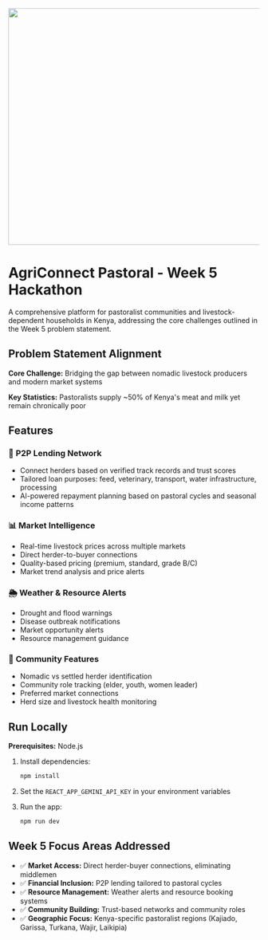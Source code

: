 <div align="center">
<img width="1200" height="475" alt="GHBanner" src="https://github.com/user-attachments/assets/0aa67016-6eaf-458a-adb2-6e31a0763ed6" />
</div>

# AgriConnect Pastoral - Week 5 Hackathon

A comprehensive platform for pastoralist communities and livestock-dependent households in Kenya, addressing the core challenges outlined in the Week 5 problem statement.

## Problem Statement Alignment

**Core Challenge:** Bridging the gap between nomadic livestock producers and modern market systems

**Key Statistics:** Pastoralists supply ~50% of Kenya's meat and milk yet remain chronically poor

## Features

### 🐄 **P2P Lending Network**
- Connect herders based on verified track records and trust scores
- Tailored loan purposes: feed, veterinary, transport, water infrastructure, processing
- AI-powered repayment planning based on pastoral cycles and seasonal income patterns

### 📊 **Market Intelligence**
- Real-time livestock prices across multiple markets
- Direct herder-to-buyer connections
- Quality-based pricing (premium, standard, grade B/C)
- Market trend analysis and price alerts

### 🌦️ **Weather & Resource Alerts**
- Drought and flood warnings
- Disease outbreak notifications
- Market opportunity alerts
- Resource management guidance

### 👥 **Community Features**
- Nomadic vs settled herder identification
- Community role tracking (elder, youth, women leader)
- Preferred market connections
- Herd size and livestock health monitoring

## Run Locally

**Prerequisites:** Node.js

1. Install dependencies:
   ```bash
   npm install
   ```

2. Set the `REACT_APP_GEMINI_API_KEY` in your environment variables
3. Run the app:
   ```bash
   npm run dev
   ```

## Week 5 Focus Areas Addressed

- ✅ **Market Access:** Direct herder-buyer connections, eliminating middlemen
- ✅ **Financial Inclusion:** P2P lending tailored to pastoral cycles
- ✅ **Resource Management:** Weather alerts and resource booking systems
- ✅ **Community Building:** Trust-based networks and community roles
- ✅ **Geographic Focus:** Kenya-specific pastoralist regions (Kajiado, Garissa, Turkana, Wajir, Laikipia)
